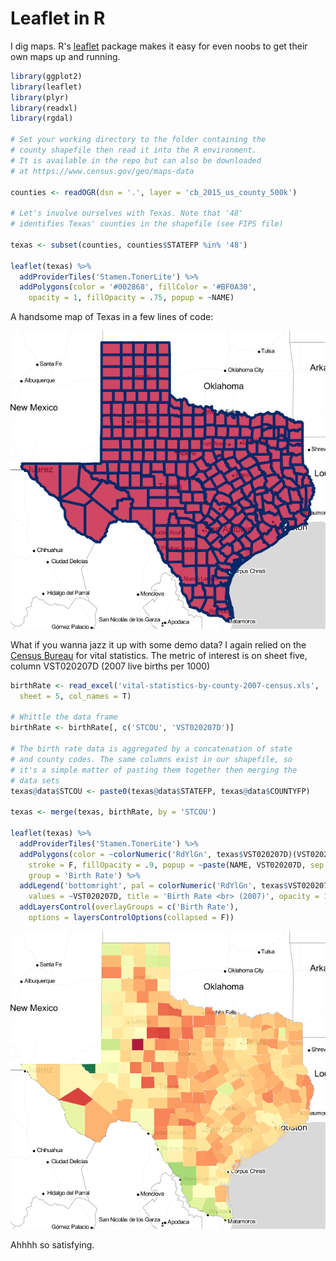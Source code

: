 # Leaflet in R

I dig maps. R's [leaflet](https://rstudio.github.io/leaflet/) package makes it easy for even noobs to get their own maps up and running.

```r
library(ggplot2)
library(leaflet)
library(plyr)
library(readxl)
library(rgdal)

# Set your working directory to the folder containing the
# county shapefile then read it into the R environment. 
# It is available in the repo but can also be downloaded 
# at https://www.census.gov/geo/maps-data

counties <- readOGR(dsn = '.', layer = 'cb_2015_us_county_500k')

# Let's involve ourselves with Texas. Note that '48' 
# identifies Texas' counties in the shapefile (see FIPS file)

texas <- subset(counties, counties$STATEFP %in% '48')

leaflet(texas) %>% 
  addProviderTiles('Stamen.TonerLite') %>% 
  addPolygons(color = '#002868', fillColor = '#BF0A30', 
    opacity = 1, fillOpacity = .75, popup = ~NAME)

```
A handsome map of Texas in a few lines of code:

![alt text](https://raw.githubusercontent.com/loeuf-quatre/leaflet-maps-in-R/master/graphics/texas-counties.png)

What if you wanna jazz it up with some demo data? I again relied on the [Census Bureau](http://www2.census.gov/prod2/statcomp/usac/excel/VST01.xls) for vital statistics. The metric of interest is on sheet five, column VST020207D (2007 live births per 1000) 

```r
birthRate <- read_excel('vital-statistics-by-county-2007-census.xls', 
  sheet = 5, col_names = T)
  
# Whittle the data frame
birthRate <- birthRate[, c('STCOU', 'VST020207D')]

# The birth rate data is aggregated by a concatenation of state 
# and county codes. The same columns exist in our shapefile, so 
# it's a simple matter of pasting them together then merging the 
# data sets
texas@data$STCOU <- paste0(texas@data$STATEFP, texas@data$COUNTYFP)
  
texas <- merge(texas, birthRate, by = 'STCOU')

leaflet(texas) %>% 
  addProviderTiles('Stamen.TonerLite') %>% 
  addPolygons(color = ~colorNumeric('RdYlGn', texas$VST020207D)(VST020207D), 
    stroke = F, fillOpacity = .9, popup = ~paste(NAME, VST020207D, sep = ' '), 
    group = 'Birth Rate') %>%
  addLegend('bottomright', pal = colorNumeric('RdYlGn', texas$VST020207D), 
    values = ~VST020207D, title = 'Birth Rate <br> (2007)', opacity = 1) %>% 
  addLayersControl(overlayGroups = c('Birth Rate'), 
    options = layersControlOptions(collapsed = F))
```

![alt text](https://raw.githubusercontent.com/loeuf-quatre/leaflet-maps-in-R/master/graphics/texas-counties-birth-rate.png)

Ahhhh so satisfying.
